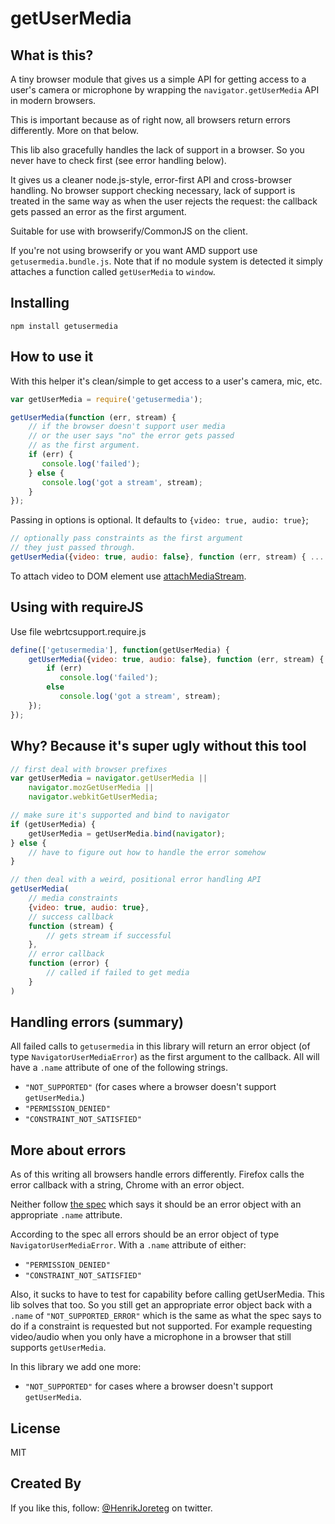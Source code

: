 # getUserMedia

## What is this?

A tiny browser module that gives us a simple API for getting access to a user's camera or microphone by wrapping the `navigator.getUserMedia` API in modern browsers.

This is important because as of right now, all browsers return errors differently. More on that below.

This lib also gracefully handles the lack of support in a browser. So you never have to check first (see error handling below).

It gives us a cleaner node.js-style, error-first API and cross-browser handling. No browser support checking necessary, lack of support is treated in the same way as when the user rejects the request: the callback gets passed an error as the first argument.

Suitable for use with browserify/CommonJS on the client. 

If you're not using browserify or you want AMD support use `getusermedia.bundle.js`. Note that if no module system is detected it simply attaches a function called `getUserMedia` to `window`.



## Installing

```
npm install getusermedia
```

## How to use it


With this helper it's clean/simple to get access to a user's camera, mic, etc.

```js
var getUserMedia = require('getusermedia');

getUserMedia(function (err, stream) {
    // if the browser doesn't support user media
    // or the user says "no" the error gets passed
    // as the first argument.
    if (err) {
       console.log('failed');
    } else {
       console.log('got a stream', stream);  
    }
});
```

Passing in options is optional. It defaults to `{video: true, audio: true}`;

```js
// optionally pass constraints as the first argument
// they just passed through.
getUserMedia({video: true, audio: false}, function (err, stream) { ... });
```

To attach video to DOM element use [attachMediaStream](https://github.com/HenrikJoreteg/attachMediaStream).


## Using with requireJS

Use file webrtcsupport.require.js

```js
define(['getusermedia'], function(getUserMedia) {
    getUserMedia({video: true, audio: false}, function (err, stream) {
        if (err)
           console.log('failed');
        else
           console.log('got a stream', stream);  
    });
});
```


## Why? Because it's super ugly without this tool

```js
// first deal with browser prefixes
var getUserMedia = navigator.getUserMedia || 
    navigator.mozGetUserMedia || 
    navigator.webkitGetUserMedia;

// make sure it's supported and bind to navigator
if (getUserMedia) {
    getUserMedia = getUserMedia.bind(navigator);
} else {
    // have to figure out how to handle the error somehow
}

// then deal with a weird, positional error handling API
getUserMedia(
    // media constraints
    {video: true, audio: true}, 
    // success callback
    function (stream) {
        // gets stream if successful
    }, 
    // error callback
    function (error) {
        // called if failed to get media
    }
)
```


## Handling errors (summary)

All failed calls to `getusermedia` in this library will return an error object (of type `NavigatorUserMediaError`) as the first argument to the callback. All will have a `.name` attribute of one of the following strings.

- `"NOT_SUPPORTED"` (for cases where a browser doesn't support `getUserMedia`.)
- `"PERMISSION_DENIED"`
- `"CONSTRAINT_NOT_SATISFIED"`


## More about errors

As of this writing all browsers handle errors differently. Firefox calls the error callback with a string, Chrome with an error object. 

Neither follow [the spec](http://dev.w3.org/2011/webrtc/editor/getusermedia.html#navigatorusermediaerror-and-navigatorusermediaerrorcallback) which says it should be an error object with an appropriate `.name` attribute.

According to the spec all errors should be an error object of type `NavigatorUserMediaError`. With a `.name` attribute of either: 

- `"PERMISSION_DENIED"`
- `"CONSTRAINT_NOT_SATISFIED"`

Also, it sucks to have to test for capability before calling getUserMedia. This lib solves that too. So you still get an appropriate error object back with a `.name` of `"NOT_SUPPORTED_ERROR"` which is the same as what the spec says to do if a constraint is requested but not supported. For example requesting video/audio when you only have a microphone in a browser that still supports `getUserMedia`. 

In this library we add one more:

- `"NOT_SUPPORTED"` for cases where a browser doesn't support `getUserMedia`.


## License

MIT

## Created By

If you like this, follow: [@HenrikJoreteg](http://twitter.com/henrikjoreteg) on twitter.

